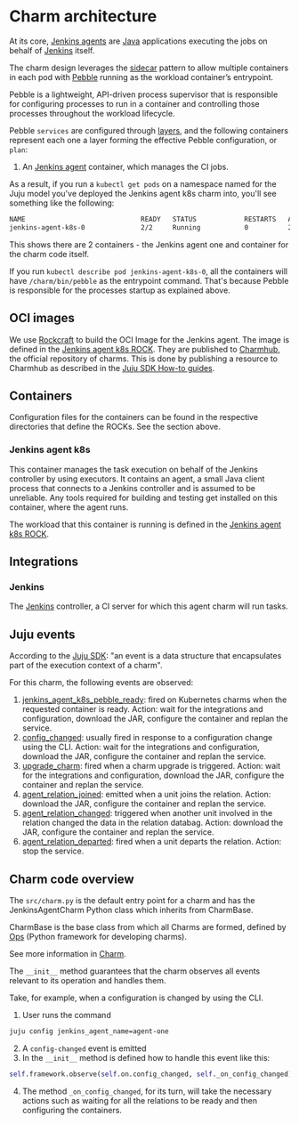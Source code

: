 # Charm architecture

At its core, [Jenkins agents](https://www.jenkins.io/doc/book/managing/nodes/#components-of-distributed-builds) are [Java](https://www.java.com/en/) applications executing the jobs on behalf of [Jenkins](https://www.jenkins.io/) itself.

The charm design leverages the [sidecar](https://kubernetes.io/blog/2015/06/the-distributed-system-toolkit-patterns/#example-1-sidecar-containers) pattern to allow multiple containers in each pod with [Pebble](https://juju.is/docs/sdk/pebble) running as the workload container’s entrypoint.

Pebble is a lightweight, API-driven process supervisor that is responsible for configuring processes to run in a container and controlling those processes throughout the workload lifecycle.

Pebble `services` are configured through [layers](https://github.com/canonical/pebble#layer-specification), and the following containers represent each one a layer forming the effective Pebble configuration, or `plan`:

1. An [Jenkins agent](https://www.jenkins.io/doc/book/managing/nodes/#components-of-distributed-builds) container, which manages the CI jobs.


As a result, if you run a `kubectl get pods` on a namespace named for the Juju model you've deployed the Jenkins agent k8s charm into, you'll see something like the following:

```bash
NAME                             READY   STATUS            RESTARTS   AGE
jenkins-agent-k8s-0              2/2     Running           0          2m2s
```

This shows there are 2 containers - the Jenkins agent one and container for the charm code itself.

If you run `kubectl describe pod jenkins-agent-k8s-0`, all the containers will have ```/charm/bin/pebble``` as the entrypoint command. That's because Pebble is responsible for the processes startup as explained above.

## OCI images

We use [Rockcraft](https://canonical-rockcraft.readthedocs-hosted.com/en/latest/) to build the OCI Image for the Jenkins agent. 
The image is defined in the [Jenkins agent k8s ROCK](https://github.com/canonical/jenkins-agent-k8s-operator/blob/main/jenkins_agent_k8s_rock/).
They are published to [Charmhub](https://charmhub.io/), the official repository of charms.
This is done by publishing a resource to Charmhub as described in the [Juju SDK How-to guides](https://juju.is/docs/sdk/publishing).

## Containers

Configuration files for the containers can be found in the respective directories that define the ROCKs. See the section above.

### Jenkins agent k8s

This container manages the task execution on behalf of the Jenkins controller by using executors. It contains an agent, a small  Java client process that connects to a Jenkins controller and is assumed to be unreliable. Any tools required for building and testing get installed on this container, where the agent runs.

The workload that this container is running is defined in the [Jenkins agent k8s ROCK](https://github.com/canonical/jenkins-agent-k8s-operator/blob/main/jenkins_agent_k8s_rock/).

## Integrations

### Jenkins

The [Jenkins](https://charmhub.io/jenkins-k8s) controller, a CI server for which this agent charm will run tasks.

## Juju events

According to the [Juju SDK](https://juju.is/docs/sdk/event): "an event is a data structure that encapsulates part of the execution context of a charm".

For this charm, the following events are observed:

1. [jenkins_agent_k8s_pebble_ready](https://juju.is/docs/sdk/container-name-pebble-ready-event): fired on Kubernetes charms when the requested container is ready.
Action: wait for the integrations and configuration, download the JAR, configure the container and replan the service.
2. [config_changed](https://juju.is/docs/sdk/config-changed-event): usually fired in response to a configuration change using the CLI.
Action: wait for the integrations and configuration, download the JAR, configure the container and replan the service.
3. [upgrade_charm](https://juju.is/docs/sdk/upgrade-charm-event): fired when a charm upgrade is triggered.
Action: wait for the integrations and configuration, download the JAR, configure the container and replan the service.
4. [agent_relation_joined](https://juju.is/docs/sdk/relation-name-relation-joined-event): emitted when a unit joins the relation.
Action: download the JAR, configure the container and replan the service.
5. [agent_relation_changed](https://juju.is/docs/sdk/relation-name-relation-changed-event): triggered when another unit involved in the relation changed the data in the relation databag.
Action: download the JAR, configure the container and replan the service.
6. [agent_relation_departed](https://juju.is/docs/sdk/relation-name-relation-departed-event): fired when a unit departs the relation.
Action: stop the service.

## Charm code overview

The `src/charm.py` is the default entry point for a charm and has the JenkinsAgentCharm Python class which inherits from CharmBase.

CharmBase is the base class from which all Charms are formed, defined by [Ops](https://juju.is/docs/sdk/ops) (Python framework for developing charms).

See more information in [Charm](https://juju.is/docs/sdk/constructs#heading--charm).

The `__init__` method guarantees that the charm observes all events relevant to its operation and handles them.

Take, for example, when a configuration is changed by using the CLI.

1. User runs the command
```bash
juju config jenkins_agent_name=agent-one
```
2. A `config-changed` event is emitted
3. In the `__init__` method is defined how to handle this event like this:
```python
self.framework.observe(self.on.config_changed, self._on_config_changed)
```
4. The method `_on_config_changed`, for its turn,  will take the necessary actions such as waiting for all the relations to be ready and then configuring the containers.